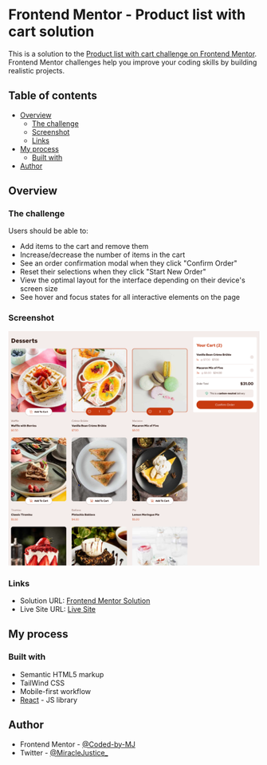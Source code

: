 # Frontend Mentor - Product list with cart solution

This is a solution to the [Product list with cart challenge on Frontend Mentor](https://www.frontendmentor.io/challenges/product-list-with-cart-5MmqLVAp_d). Frontend Mentor challenges help you improve your coding skills by building realistic projects.

## Table of contents

- [Overview](#overview)
  - [The challenge](#the-challenge)
  - [Screenshot](#screenshot)
  - [Links](#links)
- [My process](#my-process)
  - [Built with](#built-with)
- [Author](#author)

## Overview

### The challenge

Users should be able to:

- Add items to the cart and remove them
- Increase/decrease the number of items in the cart
- See an order confirmation modal when they click "Confirm Order"
- Reset their selections when they click "Start New Order"
- View the optimal layout for the interface depending on their device's screen size
- See hover and focus states for all interactive elements on the page

### Screenshot

![Desktop](./src/assets/desktop.png)

### Links

- Solution URL: [Frontend Mentor Solution](https://www.frontendmentor.io/solutions/product-page-with-cart-solution-xdq_3tLRWN)
- Live Site URL: [Live Site](https://front-end-mentor-challenge16.vercel.app/)

## My process

### Built with

- Semantic HTML5 markup
- TailWind CSS
- Mobile-first workflow
- [React](https://react.dev/) - JS library

## Author

- Frontend Mentor - [@Coded-by-MJ](https://www.frontendmentor.io/profile/Coded-by-MJ)
- Twitter - [@MiracleJustice_](https://twitter.com/miraclejustice_)
